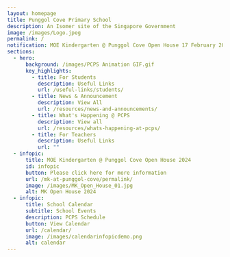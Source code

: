 ```yaml
---
layout: homepage
title: Punggol Cove Primary School
description: An Isomer site of the Singapore Government
image: /images/Logo.jpeg
permalink: /
notification: MOE Kindergarten @ Punggol Cove Open House 17 February 2024
sections:
  - hero:
      background: /images/PCPS Animation GIF.gif
      key_highlights:
        - title: For Students
          description: Useful Links
          url: /useful-links/students/
        - title: News & Announcement
          description: View All
          url: /resources/news-and-announcements/
        - title: What's Happening @ PCPS
          description: View all
          url: /resources/whats-happening-at-pcps/
        - title: For Teachers
          description: Useful Links
          url: ""
  - infopic:
      title: MOE Kindergarten @ Punggol Cove Open House 2024
      id: infopic
      button: Please click here for more information
      url: /mk-at-punggol-cove/permalink/
      image: /images/MK_Open_House_01.jpg
      alt: MK Open House 2024
  - infopic:
      title: School Calendar
      subtitle: School Events
      description: PCPS Schedule
      button: View Calendar
      url: /calendar/
      image: /images/calendarinfopicdemo.png
      alt: calendar
---
```

